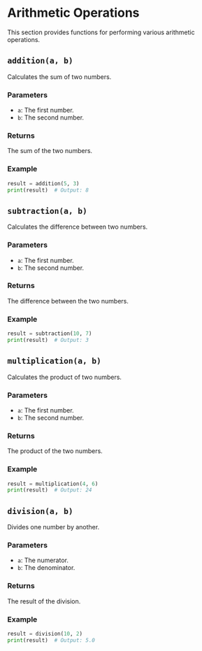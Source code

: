# Arithmetic Operations

This section provides functions for performing various arithmetic operations.

## `addition(a, b)`

Calculates the sum of two numbers.

### Parameters
- `a`: The first number.
- `b`: The second number.

### Returns
The sum of the two numbers.

### Example
```python
result = addition(5, 3)
print(result)  # Output: 8
```

## `subtraction(a, b)`

Calculates the difference between two numbers.

### Parameters
- `a`: The first number.
- `b`: The second number.

### Returns
The difference between the two numbers.

### Example
``` python
result = subtraction(10, 7)
print(result)  # Output: 3
```

## `multiplication(a, b)`

Calculates the product of two numbers.

### Parameters
- `a`: The first number.
- `b`: The second number.

### Returns
The product of the two numbers.

### Example
``` python
result = multiplication(4, 6)
print(result)  # Output: 24
```

## `division(a, b)`

Divides one number by another.

### Parameters
- `a`: The numerator.
- `b`: The denominator.

### Returns
The result of the division.

### Example
``` python
result = division(10, 2)
print(result)  # Output: 5.0
```